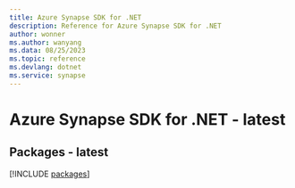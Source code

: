 ```yaml
---
title: Azure Synapse SDK for .NET
description: Reference for Azure Synapse SDK for .NET
author: wonner
ms.author: wanyang
ms.data: 08/25/2023
ms.topic: reference
ms.devlang: dotnet
ms.service: synapse
---
```

# Azure Synapse SDK for .NET - latest
## Packages - latest
[!INCLUDE [packages](synapse-index.md)]